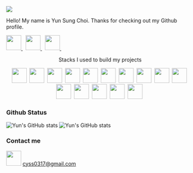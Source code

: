 
<img src="https://komarev.com/ghpvc/?username=cyss0317">


Hello! My name is Yun Sung Choi. Thanks for checking out my Github profile.

<a href="https://www.linkedin.com/in/yun-sung-choi-936142214/" target=_blank>
  <img height="40px" src="https://img.shields.io/badge/LinkedIn-0A66C2?style=flat-square&logo=LinkedIn&logoColor=white"/>
</a>&nbsp
<a href="https://www.yunsungchoi.com" target=_blank>
 <img height="40px" src="https://img.shields.io/badge/Portfolio-3423A6?style=flat-square&logo=WebAuthn&logoColor=white"/>
</a>&nbsp

<a href="https://www.linkedin.com/in/yun-sung-choi-936142214/" target=_blank>
  <img height="40px" src="https://img.shields.io/badge/Instagram-E4405F?style=flat-square&logo=Instagram&logoColor=white"/>
</a>&nbsp

<br />

<p align="center"> Stacks I used to build my projects </p>

<p align="center">
   <img height="40px" src="https://img.shields.io/badge/Javascript-ffb13b?style=flat-square&logo=javascript&logoColor=white"/></a>&nbsp
  <img height="40px" src="https://img.shields.io/badge/Ruby-CC342D?style=flat-square&logo=Ruby&logoColor=white"/></a>&nbsp 
  <img height="40px" src="https://img.shields.io/badge/RubyonRails-CC0000?style=flat-square&logo=rubyonrails&logoColor=white"/></a>&nbsp 
  <img height="40px" src="https://img.shields.io/badge/css-1572B6?style=flat-square&logo=css3&logoColor=white"/></a>&nbsp 
  <img height="40px" src="https://img.shields.io/badge/Ract-61DAFB?style=flat-square&logo=React&logoColor=white"/></a>&nbsp 
  <img height="40px" src="https://img.shields.io/badge/Redux-764ABC?style=flat-square&logo=Redux&logoColor=white"/></a>&nbsp 
  <img height="40px" src="https://img.shields.io/badge/Ract-61DAFB?style=flat-square&logo=React&logoColor=white"/></a>&nbsp 
  <img height="40px" src="https://img.shields.io/badge/HTML5-E34F26?style=flat-square&logo=HTML5&logoColor=white"/></a>&nbsp 
  <img height="40px" src="https://img.shields.io/badge/MongoDB-47A248?style=flat-square&logo=MongoDB&logoColor=white"/></a>&nbsp 
  <img height="40px" src="https://img.shields.io/badge/AWS_S3-569A31?style=flat-square&logo=Amazon-S3&logoColor=white"/></a>&nbsp 
  <img height="40px" src="https://img.shields.io/badge/Heroku-430098?style=flat-square&logo=Heroku&logoColor=white"/></a>&nbsp 
  <img height="40px" src="https://img.shields.io/badge/PostgreSQL-4169E1?style=flat-square&logo=PostgreSQL&logoColor=white"/></a>&nbsp 
  <img height="40px" src="https://img.shields.io/badge/Postman-FF6C37?style=flat-square&logo=Postman&logoColor=white"/></a>&nbsp 
  <img height="40px" src="https://img.shields.io/badge/Adobe_Pohtoshop-31A8FF?style=flat-square&logo=AdobePhotoshop&logoColor=white"/></a>&nbsp 
  <img height="40px" src="https://img.shields.io/badge/Adobe_Lightroom_Classic-9999FF?style=flat-square&logo=AdobeLightroomClassic&logoColor=white"/></a>&nbsp 
</p>

### Github Status

![Yun's GitHub stats](https://github-readme-stats.vercel.app/api?username=cyss0317&show_icons=true&theme=gruvbox)
![Yun's GitHub stats](https://github-readme-stats.vercel.app/api/top-langs/?username=cyss0317&layout=compact&theme=gruvbox)

### Contact me
<img src ="https://upload.wikimedia.org/wikipedia/commons/thumb/7/7e/Gmail_icon_%282020%29.svg/512px-Gmail_icon_%282020%29.svg.png" width="40px">   cyss0317@gmail.com
